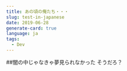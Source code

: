 ```yaml
---
title: あの頃の俺たち・・・
slug: test-in-japanese
date: 2019-06-28
generate-card: true
language: ja
tags:
  - Dev
---
```


##闇の中じゃなきゃ夢見られなかった
そうだろ？
